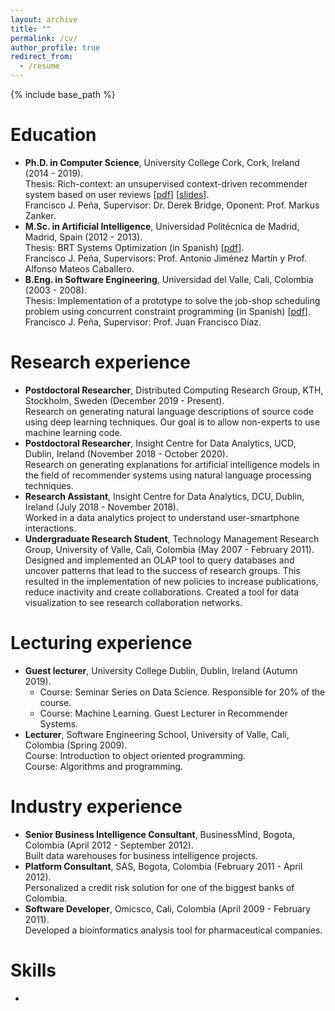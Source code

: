 ```yaml
---
layout: archive
title: ""
permalink: /cv/
author_profile: true
redirect_from:
  - /resume
---
```


{% include base_path %}

Education
======
* **Ph.D. in Computer Science**, University College Cork, Cork, Ireland (2014 - 2019).<br>
  Thesis: Rich-context: an unsupervised context-driven recommender system based on user reviews \[[pdf](http://melqkiades.github.io/files/download/thesis/phd-thesis.pdf)\] \[[slides](http://melqkiades.github.io/files/download/thesis/phd-slides.pdf)\].<br>
  Francisco J. Peña, Supervisor: Dr. Derek Bridge, Oponent: Prof. Markus Zanker.
* **M.Sc. in Artificial Intelligence**, Universidad Politécnica de Madrid, Madrid, Spain (2012 - 2013).<br>
  Thesis: BRT Systems Optimization (in Spanish) \[[pdf](http://melqkiades.github.io/files/download/thesis/msc-thesis.pdf)\].<br>
  Francisco J. Peña, Supervisors: Prof. Antonio Jiménez Martín y Prof. Alfonso Mateos Caballero.
* **B.Eng. in Software Engineering**, Universidad del Valle, Cali, Colombia (2003 - 2008).<br>
  Thesis: Implementation of a prototype to solve the job-shop scheduling problem using concurrent constraint programming (in Spanish) \[[pdf](http://melqkiades.github.io/files/download/thesis/undergrad-thesis.pdf)\].<br>
  Francisco J. Peña, Supervisor: Prof. Juan Francisco Díaz.



Research experience
======
* **Postdoctoral Researcher**, Distributed Computing Research Group, KTH, Stockholm, Sweden (December 2019 - Present).<br>
  Research on generating natural language descriptions of source code using deep learning techniques. Our goal is to allow non-experts to use machine learning code.
* **Postdoctoral Researcher**, Insight Centre for Data Analytics, UCD, Dublin, Ireland (November 2018 - October 2020).<br>
  Research on generating explanations for artificial intelligence models in the field of recommender systems using natural language processing techniques.
* **Research Assistant**, Insight Centre for Data Analytics, DCU, Dublin, Ireland (July 2018 - November 2018).<br>
  Worked in a data analytics project to understand user-smartphone interactions.
* **Undergraduate Research Student**, Technology Management Research Group, University of Valle, Cali, Colombia (May 2007 - February 2011).<br>
  Designed and implemented an OLAP tool to query databases and uncover patterns that lead to the success of research groups. This resulted in the implementation of new policies to increase publications, reduce inactivity and create collaborations. Created a tool for data visualization to see research collaboration networks.



Lecturing experience
======
* **Guest lecturer**, University College Dublin, Dublin, Ireland (Autumn 2019).<br>
  * Course: Seminar Series on Data Science. Responsible for 20% of the course.<br>
  * Course: Machine Learning. Guest Lecturer in Recommender Systems.
* **Lecturer**, Software Engineering School, University of Valle, Cali, Colombia (Spring 2009).<br>
  Course: Introduction to object oriented programming.<br>
  Course: Algorithms and programming.


Industry experience
======
* **Senior Business Intelligence Consultant**, BusinessMind, Bogota, Colombia (April 2012 - September 2012).<br>
  Built data warehouses for business intelligence projects.
* **Platform Consultant**, SAS, Bogota, Colombia (February 2011 - April 2012).<br>
  Personalized a credit risk solution for one of the biggest banks of Colombia.
* **Software Developer**, Omicsco, Cali, Colombia (April 2009 - February 2011).<br>
  Developed a bioinformatics analysis tool for pharmaceutical companies.


  
Skills
======
* 

